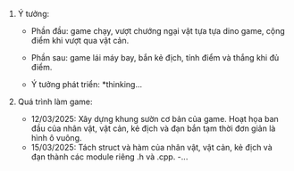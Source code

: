 1. Ý tưởng:
   - Phần đầu: game chạy, vượt chướng ngại vật tựa tựa dino game, cộng điểm khi vượt qua vật cản.
   - Phần sau: game lái máy bay, bắn kẻ địch, tính điểm và thắng khi đủ điểm.

   - Ý tưởng phát triển: *thinking...

2. Quá trình làm game:
   - 12/03/2025: Xây dựng khung sườn cơ bản của game. Hoạt họa ban đầu của nhân vật, vật cản, kẻ địch và đạn bắn tạm thời đơn giản là hình ô vuông.
   - 15/03/2025: Tách struct và hàm của nhân vật, vật cản, kẻ địch và đạn thành các module riêng .h và .cpp.
   -... 
